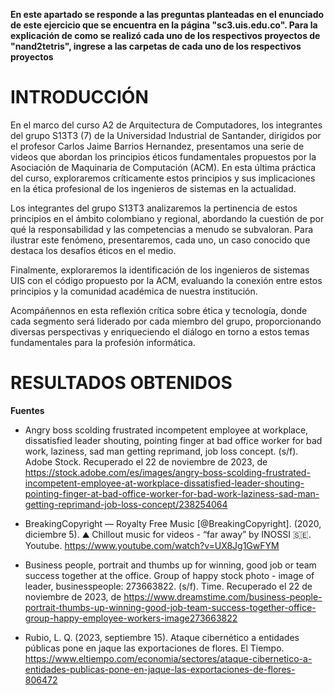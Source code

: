 **En este apartado se responde a las preguntas planteadas en el enunciado de este ejercicio que se encuentra en la página "sc3.uis.edu.co". 
Para la explicación de como se realizó cada uno de los respectivos proyectos de "nand2tetris", ingrese a las carpetas de cada uno de los respectivos proyectos**

# INTRODUCCIÓN
 En el marco del curso A2 de Arquitectura de Computadores, los integrantes del grupo S13T3 (7) de la Universidad Industrial de Santander, dirigidos por el profesor Carlos Jaime Barrios Hernandez, presentamos una serie de videos que abordan los principios éticos fundamentales propuestos por la Asociación de Maquinaria de Computación (ACM). En esta última práctica del curso, exploraremos críticamente estos principios y sus implicaciones en la ética profesional de los ingenieros de sistemas en la actualidad.

Los integrantes del grupo S13T3 analizaremos la pertinencia de estos principios en el ámbito colombiano y regional, abordando la cuestión de por qué la responsabilidad y las competencias a menudo se subvaloran. Para ilustrar este fenómeno, presentaremos, cada uno, un caso conocido que destaca los desafíos éticos en el medio.

Finalmente, exploraremos la identificación de los ingenieros de sistemas UIS con el código propuesto por la ACM, evaluando la conexión entre estos principios y la comunidad académica de nuestra institución.

Acompáñennos en esta reflexión crítica sobre ética y tecnología, donde cada segmento será liderado por cada miembro del grupo, proporcionando diversas perspectivas y enriqueciendo el diálogo en torno a estos temas fundamentales para la profesión informática.


# RESULTADOS OBTENIDOS
 


**Fuentes**

- Angry boss scolding frustrated incompetent employee at workplace, dissatisfied leader shouting, pointing finger at bad office worker for bad work, laziness, sad man getting reprimand, job loss concept. (s/f). Adobe Stock. Recuperado el 22 de noviembre de 2023, de https://stock.adobe.com/es/images/angry-boss-scolding-frustrated-incompetent-employee-at-workplace-dissatisfied-leader-shouting-pointing-finger-at-bad-office-worker-for-bad-work-laziness-sad-man-getting-reprimand-job-loss-concept/238254064

- BreakingCopyright — Royalty Free Music [@BreakingCopyright]. (2020, diciembre 5). ⛰️ Chillout music for videos - “far away” by INOSSI 🇸🇪. Youtube. https://www.youtube.com/watch?v=UX8Jg1GwFYM

- Business people, portrait and thumbs up for winning, good job or team success together at the office. Group of happy stock photo - image of leader, businesspeople: 273663822. (s/f). Time. Recuperado el 22 de noviembre de 2023, de https://www.dreamstime.com/business-people-portrait-thumbs-up-winning-good-job-team-success-together-office-group-happy-employee-workers-image273663822

- Rubio, L. Q. (2023, septiembre 15). Ataque cibernético a entidades públicas pone en jaque las exportaciones de flores. El Tiempo. https://www.eltiempo.com/economia/sectores/ataque-cibernetico-a-entidades-publicas-pone-en-jaque-las-exportaciones-de-flores-806472
